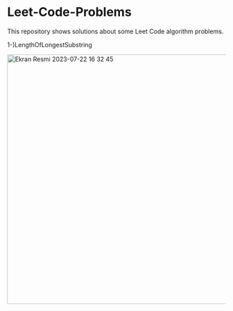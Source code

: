# Leet-Code-Problems
This repository shows solutions about some Leet Code algorithm problems.

1-)LengthOfLongestSubstring

<img width="575" alt="Ekran Resmi 2023-07-22 16 32 45" src="https://github.com/baranemreturkmen/Leet-Code-Problems/assets/43263983/a3e0eb5c-b2b8-4919-9eb7-2137f8fab7fe">
